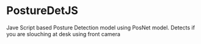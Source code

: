# PostureDetJS
Jave Script based Posture Detection model using PosNet model. Detects if you are slouching at desk using front camera
